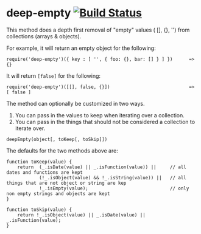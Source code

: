 # deep-empty  [![Build Status](https://travis-ci.org/pajtai/deep-empty.png?branch=master)](https://travis-ci.org/pajtai/deep-empty)

This method does a depth first removal of "empty" values ( [], {}, '') from collections (arrays & objects). 

For example, it will  return an empty object for the following:
 
 ```
require('deep-empty')({ key : [ '', { foo: {}, bar: [] } ] })      => {}
```

It will return `[false]` for the following:

```
require('deep-empty')([[], false, {}])                             => [ false ]
```

The method can optionally be customized in two ways.

1. You can pass in the values to keep when iterating over a collection.
1. You can pass in the things that should not be considered a collection to iterate over. 

```
deepEmpty(object[, toKeep[, toSkip]])
```

The defaults for the two methods above are:

```
function toKeep(value) {
    return  (_.isDate(value) || _.isFunction(value)) ||     // all dates and functions are kept
            (!_.isObject(value) && !_.isString(value)) ||   // all things that are not object or string are kep
            !_.isEmpty(value);                              // only non empty strings and objects are kept
}

function toSkip(value) {
    return !_.isObject(value) || _.isDate(value) || _.isFunction(value);
}
```
